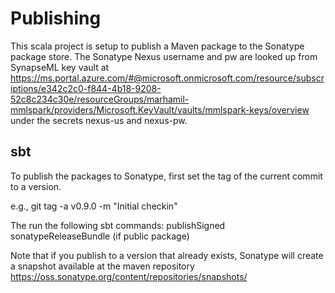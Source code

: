 # Publishing

This scala project is setup to publish a Maven package to the Sonatype package store. The Sonatype Nexus username and pw are
looked up from SynapseML key vault at https://ms.portal.azure.com/#@microsoft.onmicrosoft.com/resource/subscriptions/e342c2c0-f844-4b18-9208-52c8c234c30e/resourceGroups/marhamil-mmlspark/providers/Microsoft.KeyVault/vaults/mmlspark-keys/overview
under the secrets nexus-us and nexus-pw.

## sbt

To publish the packages to Sonatype, first set the tag of the current commit to a version.

e.g., git tag -a v0.9.0 -m "Initial checkin"

The run the following sbt commands:
publishSigned
sonatypeReleaseBundle (if public package)

Note that if you publish to a version that already exists, Sonatype will create a snapshot available at the maven
repository https://oss.sonatype.org/content/repositories/snapshots/
